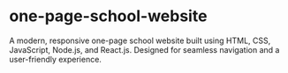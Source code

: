 # one-page-school-website
A modern, responsive one-page school website built using HTML, CSS, JavaScript, Node.js, and React.js. Designed for seamless navigation and a user-friendly experience.
